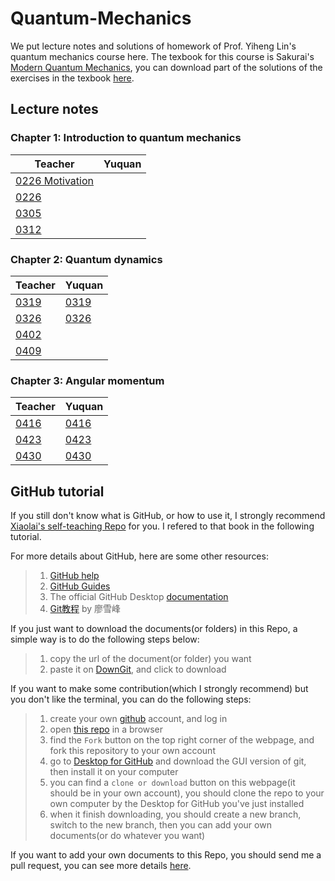# Quantum-Mechanics

We put lecture notes and solutions of homework of Prof. Yiheng Lin's quantum mechanics course here. The texbook for this course is Sakurai's [Modern Quantum Mechanics](https://github.com/YQChen-QI/Quantum-Mechanics/blob/master/Modern%20Quantum%20Mechanics%20%5BJ.J.Sakurai%5D.pdf), you can download part of the solutions of the exercises in the texbook [here](https://github.com/YQChen-QI/Quantum-Mechanics/blob/master/Modern%20Quantum%20Mechanics%20Solutions%20%5BJ.J.Sakurai%5D.pdf).

## Lecture notes

### Chapter 1: Introduction to quantum mechanics

|Teacher|Yuquan|
|---|---|
|[0226 Motivation](https://github.com/YQChen-QI/Quantum-Mechanics/blob/master/Lecture%20notes(teacher)/Chapter%201/0226%20motivation.pdf)|
|[0226](https://github.com/YQChen-QI/Quantum-Mechanics/blob/master/Lecture%20notes(teacher)/Chapter%201/0226.pdf)|
|[0305](https://github.com/YQChen-QI/Quantum-Mechanics/blob/master/Lecture%20notes(teacher)/Chapter%201/0305.pdf)|
|[0312](https://github.com/YQChen-QI/Quantum-Mechanics/blob/master/Lecture%20notes(teacher)/Chapter%201/0312.pdf)|

### Chapter 2: Quantum dynamics

|Teacher|Yuquan|
|---|---|
|[0319](https://github.com/YQChen-QI/Quantum-Mechanics/blob/master/Lecture%20notes(teacher)/Chapter%202/0319.pdf)|[0319](https://github.com/YQChen-QI/Quantum-Mechanics/blob/master/Lecture%20notes(me)/Chapter%202/0319.pdf)|
|[0326](https://github.com/YQChen-QI/Quantum-Mechanics/blob/master/Lecture%20notes(teacher)/Chapter%202/0326.pdf)|[0326](https://github.com/YQChen-QI/Quantum-Mechanics/blob/master/Lecture%20notes(me)/Chapter%202/0326.pdf)|
|[0402](https://github.com/YQChen-QI/Quantum-Mechanics/blob/master/Lecture%20notes(teacher)/Chapter%202/0402.pdf)|
|[0409](https://github.com/YQChen-QI/Quantum-Mechanics/blob/master/Lecture%20notes(teacher)/Chapter%202/0409.pdf)|

### Chapter 3: Angular momentum

|Teacher|Yuquan|
|---|---|
|[0416](https://github.com/YQChen-QI/Quantum-Mechanics/blob/master/Lecture%20notes(teacher)/Chapter%203/0416.pdf)|[0416](https://github.com/YQChen-QI/Quantum-Mechanics/blob/master/Lecture%20notes(me)/Chapter%203/0416.pdf)|
|[0423](https://github.com/YQChen-QI/Quantum-Mechanics/blob/master/Lecture%20notes(teacher)/Chapter%203/0423.pdf)|[0423](https://github.com/YQChen-QI/Quantum-Mechanics/blob/master/Lecture%20notes(me)/Chapter%203/0423.pdf)|
|[0430](https://github.com/YQChen-QI/Quantum-Mechanics/blob/master/Lecture%20notes(teacher)/Chapter%203/0430.pdf)|[0430](https://github.com/YQChen-QI/Quantum-Mechanics/blob/master/Lecture%20notes(me)/Chapter%203/0430.pdf)|

## GitHub tutorial

If you still don't know what is GitHub, or how to use it, I strongly recommend [Xiaolai's self-teaching Repo](https://github.com/selfteaching/the-craft-of-selfteaching/) for you. I refered to that book in the following tutorial.

For more details about GitHub, here are some other resources:
> 1. [GitHub help](https://help.github.com/en#dotcom)
> 2. [GitHub Guides](https://guides.github.com)
> 3. The official GitHub Desktop [documentation](https://help.github.com/en/desktop/getting-started-with-github-desktop)
> 4. [Git教程](https://www.liaoxuefeng.com/wiki/0013739516305929606dd18361248578c67b8067c8c017b000) by 廖雪峰


If you just want to download the documents(or folders) in this Repo, a simple way is to do the following steps below:
> 1. copy the url of the document(or folder) you want
> 2. paste it on [DownGit](https://minhaskamal.github.io/DownGit/#/home), and click to download

If you want to make some contribution(which I strongly recommend) but you don't like the terminal, you can do the following steps:
> 1. create your own [github](https://github.com) account, and log in
> 2. open [this repo](https://github.com/YQChen-QI/Quantum-Mechanics) in a browser
> 3. find the `Fork` button on the top right corner of the webpage, and fork this repository to your own account
> 4. go to [Desktop for GitHub](https://desktop.github.com) and download the GUI version of git, then install it on your computer
> 5. you can find a `clone or download` button on this webpage(it should be in your own account), you should clone the repo to your own computer by the Desktop for GitHub you've just installed
> 6. when it finish downloading, you should create a new branch, switch to the new branch, then you can add your own documents(or do whatever you want)

If you want to add your own documents to this Repo, you should send me a pull request, you can see more details [here](https://github.com/YQChen-QI/Quantum-Mechanics/blob/master/Markdown/GitHub%20tutorial%20more.md).
